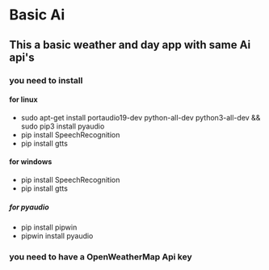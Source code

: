 # Basic Ai
## This a basic weather and day app with same Ai api's
### you need to install  
#### for linux
* sudo apt-get install portaudio19-dev python-all-dev python3-all-dev && sudo pip3 install pyaudio
* pip install SpeechRecognition
* pip install gtts

#### for windows
* pip install SpeechRecognition
* pip install gtts
##### for pyaudio
* pip install pipwin
* pipwin install pyaudio
### you need to have a OpenWeatherMap Api key
